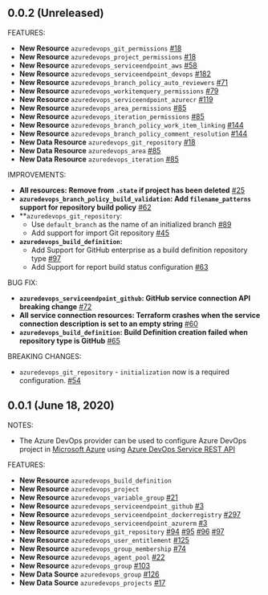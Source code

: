 ## 0.0.2 (Unreleased)

FEATURES:
* **New Resource**  `azuredevops_git_permissions` [#18](https://github.com/microsoft/terraform-provider-azuredevops/issues/18)
* **New Resource**  `azuredevops_project_permissions` [#18](https://github.com/microsoft/terraform-provider-azuredevops/issues/18)
* **New Resource**  `azuredevops_serviceendpoint_aws` [#58](https://github.com/microsoft/terraform-provider-azuredevops/issues/58)
* **New Resource**  `azuredevops_serviceendpoint_devops` [#182](https://github.com/microsoft/terraform-provider-azuredevops/issues/182)
* **New Resource** `azuredevops_branch_policy_auto_reviewers` [#71](https://github.com/microsoft/terraform-provider-azuredevops/issues/71)
* **New Resource** `azuredevops_workitemquery_permissions` [#79](https://github.com/microsoft/terraform-provider-azuredevops/issues/79)
* **New Resource** `azuredevops_serviceendpoint_azurecr` [#119](https://github.com/microsoft/terraform-provider-azuredevops/issues/119/)
* **New Resource** `azuredevops_area_permissions` [#85](https://github.com/microsoft/terraform-provider-azuredevops/issues/85)
* **New Resource** `azuredevops_iteration_permissions` [#85](https://github.com/microsoft/terraform-provider-azuredevops/issues/85)
* **New Resource** `azuredevops_branch_policy_work_item_linking` [#144](https://github.com/microsoft/terraform-provider-azuredevops/issues/144)
* **New Resource** `azuredevops_branch_policy_comment_resolution` [#144](https://github.com/microsoft/terraform-provider-azuredevops/issues/144)
* **New Data Resource**  `azuredevops_git_repository` [#18](https://github.com/microsoft/terraform-provider-azuredevops/issues/18)
* **New Data Resource**  `azuredevops_area` [#85](https://github.com/microsoft/terraform-provider-azuredevops/issues/85)
* **New Data Resource**  `azuredevops_iteration` [#85](https://github.com/microsoft/terraform-provider-azuredevops/issues/85)

IMPROVEMENTS:
* **All resources: Remove from `.state` if project has been deleted** [#25](https://github.com/microsoft/terraform-provider-azuredevops/issues/25)
* **`azuredevops_branch_policy_build_validation`: Add `filename_patterns` support for repository build policy** [#62](https://github.com/microsoft/terraform-provider-azuredevops/issues/62)
* **`azuredevops_git_repository`:
    - Use `default_branch` as the name of an initialized branch [#89](https://github.com/microsoft/terraform-provider-azuredevops/pull/89)
    - Add support for import Git repository [#45](https://github.com/microsoft/terraform-provider-azuredevops/issues/45)
* **`azuredevops_build_definition`:**
    - Add Support for GitHub enterprise as a build definition repository type [#97](https://github.com/microsoft/terraform-provider-azuredevops/pull/97)
    - Add Support for report build status configuration [#63](https://github.com/microsoft/terraform-provider-azuredevops/issues/63)

BUG FIX:
* **`azuredevops_serviceendpoint_github`: GitHub service connection API breaking change** [#72](https://github.com/microsoft/terraform-provider-azuredevops/issues/72)
* **All service connection resources: Terraform crashes when the service connection description is set to an empty string** [#60](https://github.com/microsoft/terraform-provider-azuredevops/pull/60)
* **`azuredevops_build_definition`: Build Definition creation failed when repository type is GitHub** [#65](https://github.com/microsoft/terraform-provider-azuredevops/issues/65)

BREAKING CHANGES:
* `azuredevops_git_repository` - `initialization` now is a required configuration.  [#54](https://github.com/microsoft/terraform-provider-azuredevops/issues/54)

## 0.0.1 (June 18, 2020)

NOTES:
* The Azure DevOps provider can be used to configure Azure DevOps project in [Microsoft Azure](https://azure.microsoft.com/en-us/) using [Azure DevOps Service REST API](https://docs.microsoft.com/en-us/rest/api/azure/devops/?view=azure-devops-rest-5.1)

FEATURES:
* **New Resource** `azuredevops_build_definition`                               
* **New Resource** `azuredevops_project`                                                 
* **New Resource** `azuredevops_variable_group` [#21](https://github.com/microsoft/terraform-provider-azuredevops/issues/21)
* **New Resource** `azuredevops_serviceendpoint_github` [#3](https://github.com/microsoft/terraform-provider-azuredevops/issues/3)
* **New Resource** `azuredevops_serviceendpoint_dockerregistry` [#297](https://github.com/microsoft/terraform-provider-azuredevops/issues/3)
* **New Resource** `azuredevops_serviceendpoint_azurerm` [#3](https://github.com/microsoft/terraform-provider-azuredevops/issues/3)
* **New Resource** `azuredevops_git_repository` [#94](https://github.com/microsoft/terraform-provider-azuredevops/issues/94) [#95](https://github.com/microsoft/terraform-provider-azuredevops/issues/95) [#96](https://github.com/microsoft/terraform-provider-azuredevops/issues/96) [#97](https://github.com/microsoft/terraform-provider-azuredevops/issues/97)
* **New Resource** `azuredevops_user_entitlement` [#125](https://github.com/microsoft/terraform-provider-azuredevops/issues/125)
* **New Resource** `azuredevops_group_membership` [#74](https://github.com/microsoft/terraform-provider-azuredevops/issues/74)
* **New Resource** `azuredevops_agent_pool` [#22](https://github.com/microsoft/terraform-provider-azuredevops/issues/22)
* **New Resource** `azuredevops_group` [#103](https://github.com/microsoft/terraform-provider-azuredevops/issues/103)
* **New Data Source** `azuredevops_group` [#126](https://github.com/microsoft/terraform-provider-azuredevops/issues/126)
* **New Data Source** `azuredevops_projects` [#17](https://github.com/microsoft/terraform-provider-azuredevops/issues/17)

